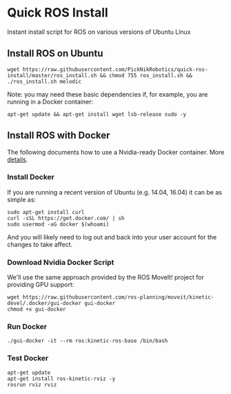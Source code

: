# Quick ROS Install

Instant install script for ROS on various versions of Ubuntu Linux

## Install ROS on Ubuntu

    wget https://raw.githubusercontent.com/PickNikRobotics/quick-ros-install/master/ros_install.sh && chmod 755 ros_install.sh && ./ros_install.sh melodic

Note: you may need these basic dependencies if, for example, you are running in a Docker container:

    apt-get update && apt-get install wget lsb-release sudo -y

## Install ROS with Docker

The following documents how to use a Nvidia-ready Docker container. More [details](http://wiki.ros.org/docker/Tutorials/Hardware%20Acceleration).

### Install Docker

If you are running a recent version of Ubuntu (e.g. 14.04, 16.04) it can be as simple as:

    sudo apt-get install curl
    curl -sSL https://get.docker.com/ | sh
    sudo usermod -aG docker $(whoami)

And you will likely need to log out and back into your user account for the changes to take affect.

### Download Nvidia Docker Script

We'll use the same approach provided by the ROS MoveIt! project for providing GPU support:

    wget https://raw.githubusercontent.com/ros-planning/moveit/kinetic-devel/.docker/gui-docker gui-docker
    chmod +x gui-docker

### Run Docker

    ./gui-docker -it --rm ros:kinetic-ros-base /bin/bash

### Test Docker

    apt-get update
    apt-get install ros-kinetic-rviz -y
    rosrun rviz rviz
